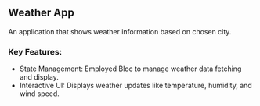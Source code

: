##  Weather App
An application that shows weather information based on chosen city.


### Key Features:
- State Management: Employed Bloc to manage weather data fetching and display.
- Interactive UI: Displays weather updates like temperature, humidity, and wind speed.
